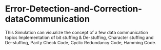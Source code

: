 # Error-Detection-and-Correction-dataCommunication
This Simulation can visualize the concept of a few data communication topics Implementation of bit stuffing &amp; De-stuffing, Character stuffing and De-stuffing, Parity Check Code, Cyclic Redundancy Code, Hamming Code.
